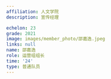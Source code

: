 ```yaml
---
affiliation: 人文学院
description: 宣传经理

echelon: 23
grade: 2021
image: images/member_photo/邵嘉逸.jpeg
links: null
name: 邵嘉逸
role: 运营组组长
time: '24'
type: 普通队员
---
```

